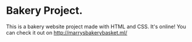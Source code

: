# Bakery Project.

This is a bakery website project made with HTML and CSS.
It's online! You can check it out on http://marrysbakerybasket.ml/
